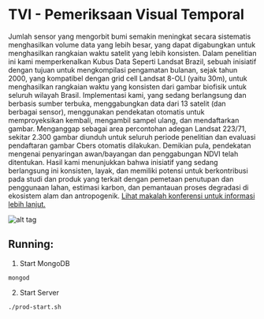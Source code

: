 # TVI - Pemeriksaan Visual Temporal

Jumlah sensor yang mengorbit bumi semakin meningkat secara sistematis menghasilkan volume data yang lebih besar, yang dapat digabungkan untuk menghasilkan rangkaian waktu satelit yang lebih konsisten. Dalam penelitian ini kami memperkenalkan Kubus Data Seperti Landsat Brazil, sebuah inisiatif dengan tujuan untuk mengkompilasi pengamatan bulanan, sejak tahun 2000, yang kompatibel dengan grid cell Landsat 8-OLI (yaitu 30m), untuk menghasilkan rangkaian waktu yang konsisten dari gambar biofisik untuk seluruh wilayah Brasil. Implementasi kami, yang sedang berlangsung dan berbasis sumber terbuka, menggabungkan data dari 13 satelit (dan berbagai sensor), menggunakan pendekatan otomatis untuk memproyeksikan kembali, mengambil sampel ulang, dan mendaftarkan gambar. Menganggap sebagai area percontohan adegan Landsat 223/71, sekitar 2.300 gambar diunduh untuk seluruh periode penelitian dan evaluasi pendaftaran gambar Cbers otomatis dilakukan. Demikian pula, pendekatan mengenai penyaringan awan/bayangan dan penggabungan NDVI telah ditentukan. Hasil kami menunjukkan bahwa inisiatif yang sedang berlangsung ini konsisten, layak, dan memiliki potensi untuk berkontribusi pada studi dan produk yang terkait dengan pemetaan penutupan dan penggunaan lahan, estimasi karbon, dan pemantauan proses degradasi di ekosistem alam dan antropogenik.
[Lihat makalah konferensi untuk informasi lebih lanjut.](http://www.cartografia.org.br/cbc/2017/trabalhos/4/378.html)

![alt tag](https://raw.githubusercontent.com/lapig-ufg/tvi/master/docs/admin.png)

## Running:
 1. Start MongoDB
 ```
 mongod
 ```
 2. Start Server
 ```
 ./prod-start.sh
 ```
